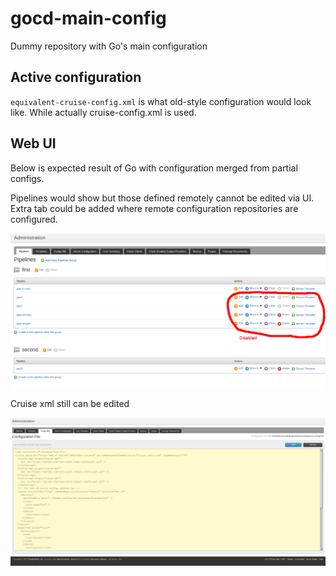 # gocd-main-config
 Dummy repository with Go's main configuration

## Active configuration

`equivalent-cruise-config.xml` is what old-style configuration would look like. While actually cruise-config.xml is used.

## Web UI

Below is expected result of Go with configuration merged from partial configs.

Pipelines would show but those defined remotely cannot be edited via UI.
Extra tab could be added where remote configuration repositories are configured.

![Pipelines](Admin_Pipelines.png)


Cruise xml still can be edited

![Xml](Admin_ConfigXML.png)
